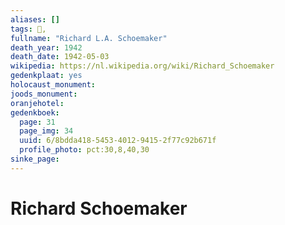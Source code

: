 ```yaml
---
aliases: []
tags: 👤, 
fullname: "Richard L.A. Schoemaker"
death_year: 1942
death_date: 1942-05-03
wikipedia: https://nl.wikipedia.org/wiki/Richard_Schoemaker
gedenkplaat: yes
holocaust_monument:
joods_monument:
oranjehotel:
gedenkboek:
  page: 31
  page_img: 34
  uuid: 6/8bdda418-5453-4012-9415-2f77c92b671f
  profile_photo: pct:30,8,40,30
sinke_page:
---
```


# Richard Schoemaker
